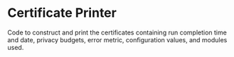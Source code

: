 # Certificate Printer 

Code to construct and print the certificates containing run completion time and date, privacy budgets, error metric, configuration values, and modules used.